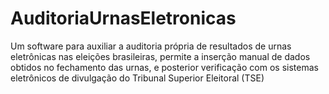 # AuditoriaUrnasEletronicas
Um software para auxiliar a auditoria própria de resultados de urnas eletrônicas nas eleições brasileiras, permite a inserção manual de dados obtidos no fechamento das urnas, e posterior verificação com os sistemas eletrônicos de divulgação do Tribunal Superior Eleitoral (TSE)
